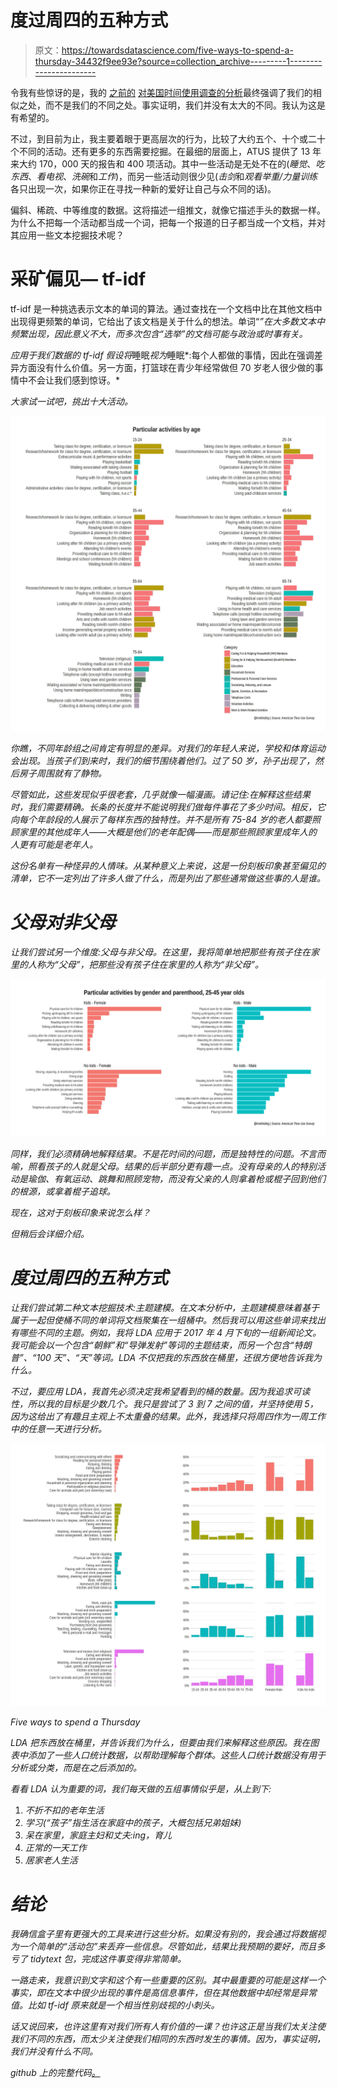 # 度过周四的五种方式

> 原文：<https://towardsdatascience.com/five-ways-to-spend-a-thursday-34432f9ee93e?source=collection_archive---------1----------------------->

令我有些惊讶的是，我的 [之前的](https://medium.freecodecamp.com/what-to-expect-when-youre-done-expecting-25fb0c00393) [对美国时间使用调查的分析](https://medium.com/@halhen/america-reads-especially-on-sunday-db02ce17f387)最终强调了我们的相似之处，而不是我们的不同之处。事实证明，我们并没有太大的不同。我认为这是有希望的。

不过，到目前为止，我主要着眼于更高层次的行为，比较了大约五个、十个或二十个不同的活动。还有更多的东西需要挖掘。在最细的层面上，ATUS 提供了 13 年来大约 170，000 天的报告和 400 项活动。其中一些活动是无处不在的(*睡觉*、*吃东西*、*看电视*、*洗碗*和*工作*)，而另一些活动则很少见(*击剑*和*观看举重/力量训练*各只出现一次，如果你正在寻找一种新的爱好让自己与众不同的话)。

偏斜、稀疏、中等维度的数据。这将描述一组推文，就像它描述手头的数据一样。为什么不把每一个活动都当成一个词，把每一个报道的日子都当成一个文档，并对其应用一些文本挖掘技术呢？

# 采矿偏见— tf-idf

tf-idf 是一种挑选表示文本的单词的算法。通过查找在一个文档中比在其他文档中出现得更频繁的单词，它给出了该文档是关于什么的想法。单词“*”在大多数文本中频繁出现，因此意义不大，而多次包含“*选举*”的文档可能与政治或时事有关。*

*应用于我们数据的 tf-idf 假设将*睡眠*视为*睡眠*:每个人都做的事情，因此在强调差异方面没有什么价值。另一方面，打篮球在青少年经常做但 70 岁老人很少做的事情中不会让我们感到惊讶。*

*大家试一试吧，挑出十大活动。*

*![](img/037f80d58911f47bde8eb3d8dd22d87f.png)*

*你瞧，不同年龄组之间肯定有明显的差异。对我们的年轻人来说，学校和体育运动会出现。当孩子们到来时，我们的细节围绕着他们。过了 50 岁，孙子出现了，然后房子周围就有了静物。*

*尽管如此，这些发现似乎很老套，几乎就像一幅漫画。请记住:在解释这些结果时，我们需要精确。长条的长度并不能说明我们做每件事花了多少时间。相反，它向每个年龄段的人展示了每样东西的独特性。并不是所有 75-84 岁的老人都要照顾家里的其他成年人——大概是他们的老年配偶——而是那些照顾家里成年人的人更有可能是老年人。*

*这份名单有一种怪异的人情味。从某种意义上来说，这是一份刻板印象甚至偏见的清单，它不一定列出了许多人做了什么，而是列出了那些通常做这些事的人是谁。*

# *父母对非父母*

*让我们尝试另一个维度:父母与非父母。在这里，我将简单地把那些有孩子住在家里的人称为“父母”，把那些没有孩子住在家里的人称为“非父母”。*

*![](img/962f5766584ede91fe036c0633e9315b.png)*

*同样，我们必须精确地解释结果。不是花时间的问题，而是独特性的问题。不言而喻，照看孩子的人就是父母。结果的后半部分更有趣一点。没有母亲的人的特别活动是瑜伽、有氧运动、跳舞和照顾宠物，而没有父亲的人则拿着枪或棍子回到他们的根源，或拿着棍子追球。*

*现在，这对于刻板印象来说怎么样？*

*但稍后会详细介绍。*

# *度过周四的五种方式*

*让我们尝试第二种文本挖掘技术:主题建模。在文本分析中，主题建模意味着基于属于一起但使桶不同的单词将文档聚集在一组桶中。然后我可以用这些单词来找出有哪些不同的主题。例如，我将 LDA 应用于 2017 年 4 月下旬的一组新闻论文。我可能会以一个包含“朝鲜”和“导弹发射”等词的主题结束，而另一个包含“特朗普”、“100 天”、“天”等词。LDA 不仅把我的东西放在桶里，还很方便地告诉我为什么。*

*不过，要应用 LDA，我首先必须决定我希望看到的桶的数量。因为我追求可读性，所以我的目标是少数几个。我只是尝试了 3 到 7 之间的值，并坚持使用 5，因为这给出了有趣且主观上不太重叠的结果。此外，我选择只将周四作为一周工作中的任意一天进行分析。*

*![](img/e44559eef74188053f5cdebe3264119a.png)*

*Five ways to spend a Thursday*

*LDA 把东西放在桶里，并告诉我们为什么，但要由我们来解释这些原因。我在图表中添加了一些人口统计数据，以帮助理解每个群体。这些人口统计数据没有用于分析或分类，而是在之后添加的。*

*看看 LDA 认为重要的词，我们每天做的五组事情似乎是，从上到下:*

1.  *不折不扣的老年生活*
2.  *学习(“孩子”指生活在家庭中的孩子，大概包括兄弟姐妹)*
3.  *呆在家里，家庭主妇和丈夫:ing，育儿*
4.  *正常的一天工作*
5.  *居家老人生活*

# *结论*

*我确信盒子里有更强大的工具来进行这些分析。如果没有别的，我会通过将数据视为一个简单的“活动包”来丢弃一些信息。尽管如此，结果比我预期的要好，而且多亏了 tidytext 包，完成这件事变得非常简单。*

*一路走来，我意识到文字和这个有一些重要的区别。其中最重要的可能是这样一个事实，即在文本中很少出现的事件是高信息事件，但在其他数据中却经常是异常值。比如 tf-idf 原来就是一个相当性别歧视的小刺头。*

*话又说回来，也许这里有对我们所有人有价值的一课？也许这正是当我们太关注使我们不同的东西，而太少关注使我们相同的东西时发生的事情。因为，事实证明，我们并没有什么不同。*

*github 上的完整代码[。](https://gist.github.com/halhen/5816f6aa102e4bbf02871bdc5ddda2b3)*